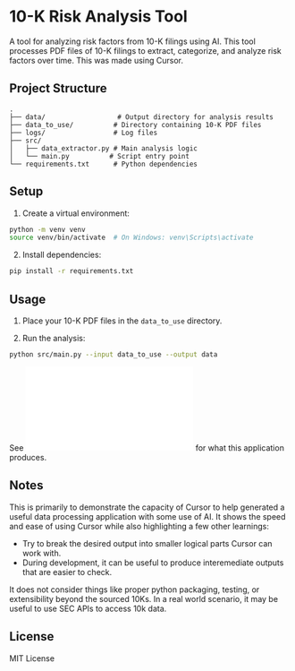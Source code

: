 # 10-K Risk Analysis Tool

A tool for analyzing risk factors from 10-K filings using AI. This tool processes PDF files of 10-K filings to extract, categorize, and analyze risk factors over time. This was made using Cursor. 

## Project Structure

```
.
├── data/                  # Output directory for analysis results
├── data_to_use/          # Directory containing 10-K PDF files
├── logs/                 # Log files
├── src/
│   ├── data_extractor.py # Main analysis logic
│   └── main.py          # Script entry point
└── requirements.txt      # Python dependencies
```

## Setup

1. Create a virtual environment:
```bash
python -m venv venv
source venv/bin/activate  # On Windows: venv\Scripts\activate
```

2. Install dependencies:
```bash
pip install -r requirements.txt
```

## Usage

1. Place your 10-K PDF files in the `data_to_use` directory.

2. Run the analysis:
```bash
python src/main.py --input data_to_use --output data
```

See ![output.md](data/output.md) for what this application produces.

## Notes

This is primarily to demonstrate the capacity of Cursor to help generated a useful data processing application with some use of AI. It shows the speed and ease of using Cursor while also highlighting a few other learnings:
- Try to break the desired output into smaller logical parts Cursor can work with. 
- During development, it can be useful to produce interemediate outputs that are easier to check. 

It does not consider things like proper python packaging, testing, or extensibility beyond the sourced 10Ks. In a real world scenario, it may be useful to use SEC APIs to access 10k data. 

## License

MIT License 